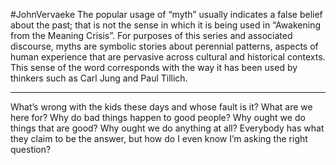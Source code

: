 #JohnVervaeke
The popular usage of “myth” usually indicates a false belief about the past; that is not the sense in which it is being used in “Awakening from the Meaning Crisis”. For purposes of this series and associated discourse, myths are symbolic stories about perennial patterns, aspects of human experience that are pervasive across cultural and historical contexts. This sense of the word corresponds with the way it has been used by thinkers such as Carl Jung and Paul Tillich.

---
What’s wrong with the kids these days and whose fault is it? What are we here for? Why do bad things happen to good people? Why ought we do things that are good? Why ought we do anything at all? Everybody has what they claim to be the answer, but how do I even know I’m asking the right question?